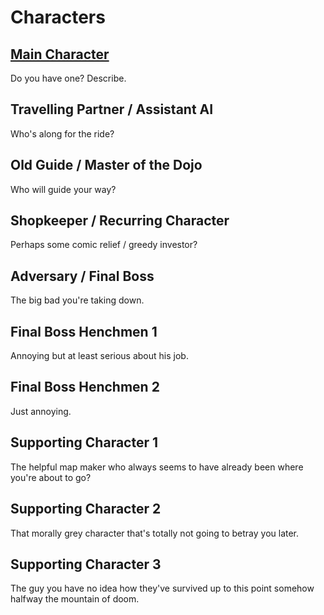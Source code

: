 # Characters
## [Main Character](Example-Main-Character/Character-Profile.md)
Do you have one? Describe.

## Travelling Partner / Assistant AI
Who's along for the ride?

## Old Guide / Master of the Dojo
Who will guide your way?

## Shopkeeper / Recurring Character
Perhaps some comic relief / greedy investor?

## Adversary / Final Boss
The big bad you're taking down.

## Final Boss Henchmen 1
Annoying but at least serious about his job.

## Final Boss Henchmen 2
Just annoying.

## Supporting Character 1
The helpful map maker who always seems to have already been where you're about to go?

## Supporting Character 2
That morally grey character that's totally not going to betray you later.

## Supporting Character 3
The guy you have no idea how they've survived up to this point somehow halfway the mountain of doom.
